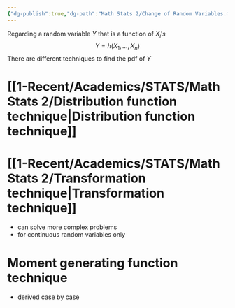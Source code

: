 ```yaml
---
{"dg-publish":true,"dg-path":"Math Stats 2/Change of Random Variables.md","permalink":"/math-stats-2/change-of-random-variables/","created":"2025-01-21T11:32:22.774-05:00","updated":"2025-07-07T17:32:42.363-04:00"}
---
```


Regarding a random variable $Y$ that is a function of $X_{i}'s$
$$
Y=h(X_{1},\dots,X_{n})
$$
There are different techniques to find the pdf of $Y$
# [[1-Recent/Academics/STATS/Math Stats 2/Distribution function technique\|Distribution function technique]]

# [[1-Recent/Academics/STATS/Math Stats 2/Transformation technique\|Transformation technique]]
- can solve more complex problems
- for continuous random variables only

# Moment generating function technique
- derived case by case